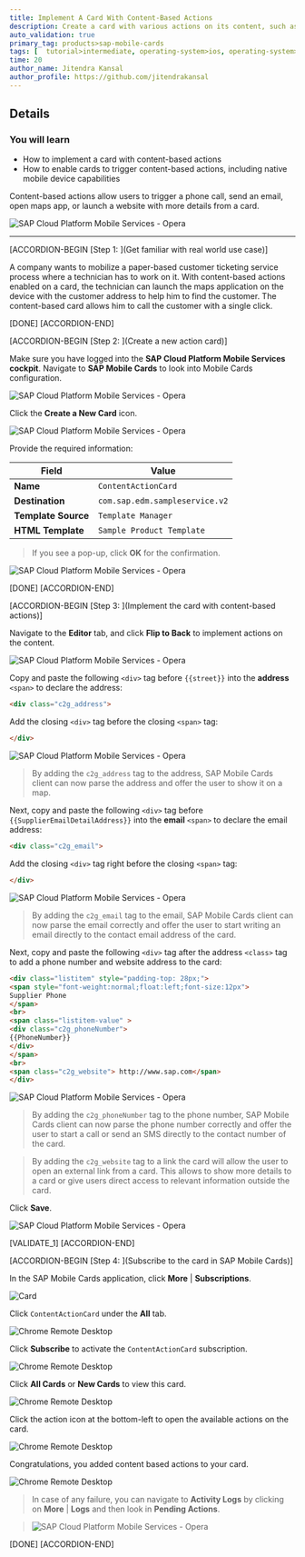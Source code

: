 ```yaml
---
title: Implement A Card With Content-Based Actions
description: Create a card with various actions on its content, such as trigger a phone call, send an email, open maps app or launch a website with more details.
auto_validation: true
primary_tag: products>sap-mobile-cards
tags: [  tutorial>intermediate, operating-system>ios, operating-system>android, topic>mobile, products>sap-cloud-platform, products>sap-mobile-cards, software-product-function>sap-cloud-platform-mobile-services ]
time: 20
author_name: Jitendra Kansal
author_profile: https://github.com/jitendrakansal
---
```


## Details
### You will learn
  - How to implement a card with content-based actions
  - How to enable cards to trigger content-based actions, including native mobile device capabilities

 Content-based actions allow users to trigger a phone call, send an email, open maps app, or launch a website with more details from a card.

![SAP Cloud Platform Mobile Services - Opera](img_0.gif)

---

[ACCORDION-BEGIN [Step 1: ](Get familiar with real world use case)]

A company wants to mobilize a paper-based customer ticketing service process where a technician has to work on it. With content-based actions enabled on a card, the technician can launch the maps application on the device with the customer address to help him to find the customer. The content-based card allows him to call the customer with a single click.

[DONE]
[ACCORDION-END]

[ACCORDION-BEGIN [Step 2: ](Create a new action card)]

Make sure you have logged into the **SAP Cloud Platform Mobile Services cockpit**. Navigate to **SAP Mobile Cards** to look into Mobile Cards configuration.

![SAP Cloud Platform Mobile Services - Opera](img_000.png)

Click the **Create a New Card** icon.

![SAP Cloud Platform Mobile Services - Opera](img_001.png)

Provide the required information:

| Field | Value |
|----|----|
| **Name** | `ContentActionCard` |
| **Destination** | `com.sap.edm.sampleservice.v2` |
| **Template Source** | `Template Manager` |
| **HTML Template** | `Sample Product Template` |

> If you see a pop-up, click **OK** for the confirmation.

![SAP Cloud Platform Mobile Services - Opera](img_009.png)

[DONE]
[ACCORDION-END]

[ACCORDION-BEGIN [Step 3: ](Implement the card with content-based actions)]

Navigate to the **Editor** tab, and click **Flip to Back** to implement actions on the content.

![SAP Cloud Platform Mobile Services - Opera](img_010.png)

Copy and paste the following `<div>` tag before `{{street}}` into the **address** `<span>` to declare the address:

```HTML
<div class="c2g_address">
```
Add the closing `<div>` tag before the closing `<span>` tag:

```HTML
</div>
```

 ![SAP Cloud Platform Mobile Services - Opera](img_011.png)

>By adding the `c2g_address` tag to the address, SAP Mobile Cards client can now parse the address and offer the user to show it on a map.

Next, copy and paste the following `<div>` tag before `{{SupplierEmailDetailAddress}}` into the **email** `<span>` to declare the email address:

```HTML
<div class="c2g_email">
```
Add the closing `<div>` tag right before the closing `<span>` tag:

```HTML
</div>
```
![SAP Cloud Platform Mobile Services - Opera](img_013.png)

>By adding the `c2g_email` tag to the email, SAP Mobile Cards client can now parse the email correctly and offer the user to start writing an email directly to the contact email address of the card.

Next, copy and paste the following `<div>` tag after the address `<class>` tag to add a phone number and website address to the card:

```HTML
<div class="listitem" style="padding-top: 28px;">
<span style="font-weight:normal;float:left;font-size:12px">
Supplier Phone
</span>
<br>
<span class="listitem-value" >
<div class="c2g_phoneNumber">
{{PhoneNumber}}
</div>
</span>
<br>
<span class="c2g_website"> http://www.sap.com</span>
</div>
```

![SAP Cloud Platform Mobile Services - Opera](img_014.png)

>By adding the `c2g_phoneNumber` tag to the phone number, SAP Mobile Cards client can now parse the phone number correctly and offer the user to start a call or send an SMS directly to the contact number of the card.

>By adding the `c2g_website` tag to a link the card will allow the user to open an external link from a card. This allows to show more details to a card or give users direct access to relevant information outside the card.

Click **Save**.

![SAP Cloud Platform Mobile Services - Opera](img_015.png)

[VALIDATE_1]
[ACCORDION-END]

[ACCORDION-BEGIN [Step 4: ](Subscribe to the card in SAP Mobile Cards)]

In the SAP Mobile Cards application, click **More** | **Subscriptions**.

![Card](img_031.png)

Click `ContentActionCard` under the **All** tab.

![Chrome Remote Desktop](img_019.png)

Click **Subscribe** to activate the `ContentActionCard` subscription.

![Chrome Remote Desktop](img_020.png)

Click **All Cards** or **New Cards** to view this card.

![Chrome Remote Desktop](img_022.png)

Click the action icon at the bottom-left to open the available actions on the card.

![Chrome Remote Desktop](img_023.png)

Congratulations, you added content based actions to your card.

![Chrome Remote Desktop](img_024.png)

>In case of any failure, you can navigate to **Activity Logs** by clicking on **More** | **Logs** and then look in **Pending Actions**.

>![SAP Cloud Platform Mobile Services - Opera](img_00.gif)

[DONE]
[ACCORDION-END]
